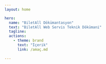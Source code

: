 ```yaml
---
layout: home

hero:
  name: "BiletAll Dökümantasyon"
  text: "BiletAll Web Servis Teknik Dökümani"
  tagline: 
  actions:
    - theme: brand
      text: "İçerik"
      link: /amaç.md
    
---
```



